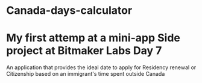Canada-days-calculator
======================

My first attemp at a mini-app
Side project at Bitmaker Labs
Day 7
======================

An application that provides the ideal date to apply for Residency renewal or Citizenship based on an immigrant's time spent outside Canada
